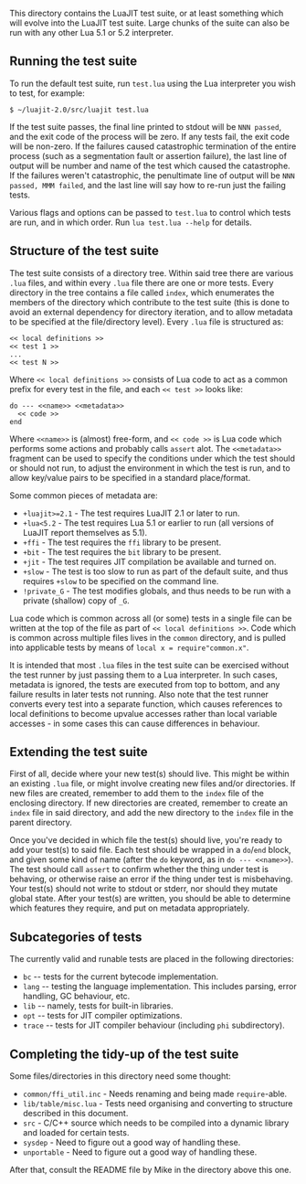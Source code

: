 This directory contains the LuaJIT test suite, or at least something which
will evolve into the LuaJIT test suite. Large chunks of the suite can also
be run with any other Lua 5.1 or 5.2 interpreter.

## Running the test suite ##

To run the default test suite, run `test.lua` using the Lua interpreter you
wish to test, for example:

    $ ~/luajit-2.0/src/luajit test.lua

If the test suite passes, the final line printed to stdout will be
`NNN passed`, and the exit code of the process will be zero. If any tests
fail, the exit code will be non-zero. If the failures caused catastrophic
termination of the entire process (such as a segmentation fault or assertion
failure), the last line of output will be number and name of the test which
caused the catastrophe. If the failures weren't catastrophic, the penultimate
line of output will be `NNN passed, MMM failed`, and the last line will say
how to re-run just the failing tests.

Various flags and options can be passed to `test.lua` to control which tests
are run, and in which order. Run `lua test.lua --help` for details.

## Structure of the test suite ##

The test suite consists of a directory tree. Within said tree there are various
`.lua` files, and within every `.lua` file there are one or more tests. Every
directory in the tree contains a file called `index`, which enumerates the
members of the directory which contribute to the test suite (this is done to
avoid an external dependency for directory iteration, and to allow metadata to
be specified at the file/directory level). Every `.lua` file is structured as:

    << local definitions >>
    << test 1 >>
    ...
    << test N >>

Where `<< local definitions >>` consists of Lua code to act as a common prefix
for every test in the file, and each `<< test >>` looks like:

    do --- <<name>> <<metadata>>
      << code >>
    end

Where `<<name>>` is (almost) free-form, and `<< code >>` is Lua code which
performs some actions and probably calls `assert` alot. The `<<metadata>>`
fragment can be used to specify the conditions under which the test should
or should not run, to adjust the environment in which the test is run, and to
allow key/value pairs to be specified in a standard place/format.

Some common pieces of metadata are:
  * `+luajit>=2.1` - The test requires LuaJIT 2.1 or later to run.
  * `+lua<5.2` - The test requires Lua 5.1 or earlier to run (all versions of
                 LuaJIT report themselves as 5.1).
  * `+ffi` - The test requires the `ffi` library to be present.
  * `+bit` - The test requires the `bit` library to be present.
  * `+jit` - The test requires JIT compilation be available and turned on.
  * `+slow` - The test is too slow to run as part of the default suite, and
              thus requires `+slow` to be specified on the command line.
  * `!private_G` - The test modifies globals, and thus needs to be run with a
                   private (shallow) copy of `_G`.

Lua code which is common across all (or some) tests in a single file can be
written at the top of the file as part of `<< local definitions >>`. Code
which is common across multiple files lives in the `common` directory, and
is pulled into applicable tests by means of `local x = require"common.x"`.

It is intended that most `.lua` files in the test suite can be exercised
without the test runner by just passing them to a Lua interpreter. In such
cases, metadata is ignored, the tests are executed from top to bottom, and
any failure results in later tests not running. Also note that the test
runner converts every test into a separate function, which causes references
to local definitions to become upvalue accesses rather than local variable
accesses - in some cases this can cause differences in behaviour.

## Extending the test suite ##

First of all, decide where your new test(s) should live. This might be within
an existing `.lua` file, or might involve creating new files and/or directories.
If new files are created, remember to add them to the `index` file of the
enclosing directory. If new directories are created, remember to create an
`index` file in said directory, and add the new directory to the `index` file
in the parent directory.

Once you've decided in which file the test(s) should live, you're ready to add
your test(s) to said file. Each test should be wrapped in a `do`/`end` block,
and given some kind of name (after the `do` keyword, as in `do --- <<name>>`).
The test should call `assert` to confirm whether the thing under test is
behaving, or otherwise raise an error if the thing under test is misbehaving.
Your test(s) should not write to stdout or stderr, nor should they mutate
global state. After your test(s) are written, you should be able to determine
which features they require, and put on metadata appropriately.

## Subcategories of tests ##

The currently valid and runable tests are placed in the following directories:

* `bc` -- tests for the current bytecode implementation.
* `lang` -- testing the language implementation. This includes parsing, error
            handling, GC behaviour, etc.
* `lib` -- namely, tests for built-in libraries.
* `opt` -- tests for JIT compiler optimizations.
* `trace` -- tests for JIT compiler behaviour (including `phi` subdirectory).

## Completing the tidy-up of the test suite ##

Some files/directories in this directory need some thought:

  * `common/ffi_util.inc` - Needs renaming and being made `require`-able.
  * `lib/table/misc.lua` - Tests need organising and converting to structure
                           described in this document.
  * `src` - C/C++ source which needs to be compiled into a dynamic library and
            loaded for certain tests.
  * `sysdep` - Need to figure out a good way of handling these.
  * `unportable` - Need to figure out a good way of handling these.

After that, consult the README file by Mike in the directory above this one.
